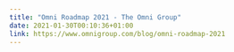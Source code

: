 ```yaml
---
title: "Omni Roadmap 2021 - The Omni Group"
date: 2021-01-30T00:10:36+01:00
link: https://www.omnigroup.com/blog/omni-roadmap-2021
---
```

